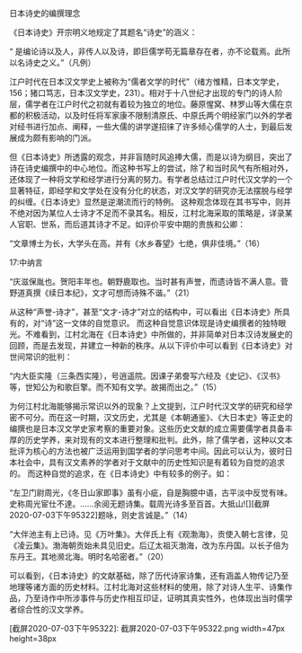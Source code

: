 日本诗史的编撰理念

《日本诗史》开宗明义地规定了其题名“诗史”的涵义：

“ 是编论诗以及人，非传人以及诗，即巨儒学苟无篇章存在者，亦不论载焉。此所以名诗史之义。”（凡例）

江户时代在日本汉文学史上被称为“儒者文学的时代”（绪方惟精，日本文学史，156；猪口笃志，日本汉文学史，231）。相对于十八世纪才出现的专门的诗人阶层，儒学者在江户时代之初就有着较为独立的地位。藤原惺窝、林罗山等大儒在京都的积极活动，以及时任将军家康不限制清原氏、中原氏两个明经家门以外的学者对经书进行加点、阐释，一些大儒的讲学遂招徕了许多倾心儒学的人士，到最后发展成为颇有影响的门派。

但《日本诗史》所透露的观念，并非盲随时风追捧大儒，而是以诗为纲目，突出了诗在诗史编撰中的中心地位。而这种书写上的尝试，除了和当时风气有所相对外，还体现了一种将文学和经学进行分离的努力。有学者总结过江户时代汉文学的一个显著特征，即经学和文学处在没有分化的状态，对汉文学的研究亦无法摆脱与经学的纠缠。《日本诗史》显然是逆潮流而行的特例。
这种观念体现在其书写中，则并不绝对因为某位人士诗才不足而不录其名。相反，江村北海采取的策略是，详录某人官职、世系，而后道其诗才不足。如评价平安中期的贵族和公卿：

“文章博士为长，大学头在高。并有《水乡春望》七绝，俱非佳境。”（16）

17:中纳言

“庆滋保胤也。贺阳丰年也。朝野鹿取也。当时甚有声誉，而遗诗皆不满人意。菅野道真撰《续日本纪》，文才可想而诗殊不谐。”（21）

从这种“声誉-诗才”，甚至“文才-诗才”对立的结构中，可以看出《日本诗史》所具有的，对“诗”这一文体的自觉意识。
而这种自觉意识体现是诗史编撰者的独特眼光。不难看到，江村北海在《日本诗史》中所做的，并非简单对日本汉诗发展史的回顾，而是去发现，并建立一种新的秩序。从以下评价中可以看到《日本诗史》对世间常识的批判：

“内大臣实隆（三条西实隆），号逍遥院。因课子弟誊写六经及《史记》、《汉书》等，世知公为和歌巨擎。而不知有文学。故揭而出之。”（15）

为何江村北海能够揭示常识以外的现象？上文提到，江户时代汉文学的研究和经学密不可分。而在这一时期，汉文历史，尤其是《本朝通鉴》、《大日本史》等正史的编撰也是日本汉文学史家考察的重要对象。这些历史文献的成立需要儒学者具备丰厚的历史学养，来对现有的文本进行整理和批判。此外，除了儒学者，这种以文本批评为核心的方法也被广泛运用到国学者的学问思考中间。因此可以认为，彼时日本社会中，具有汉文素养的学者对于文献中的历史性知识是有着较为自觉的追求的。
而这种自觉的追求，在《日本诗史》中有较多的例子。如：

“左卫门尉周光，《冬日山家即事》虽有小疵，自是胸臆中语，古平淡中反觉有味。史称周光宦仕不達。……余阅无题诗集。载周光诗多至百首。大抵山![][截屏2020-07-03下午95322]题咏，则史言诚是。”（14）

“大伴池主有上已诗。见《万叶集》。大伴氏上有《观渤海》，贡使入朝七言律，见《凌云集》。渤海朝贡始未具见旧史。后辽太祖灭渤海，改为东丹国。以长子倍为东丹王。其地濒北海。明时名哈密者。”（20）

可以看到，《日本诗史》的文献基础，除了历代诗家诗集，还有涵盖人物传记乃至地理等诸方面的历史材料。江村北海对这些材料的使用，除了对诗人生平、诗集作品，乃至诗作中所涉事件与历史作相互印证，证明其真实性外，也体现出当时儒学者综合性的汉文学养。



[截屏2020-07-03下午95322]: 截屏2020-07-03下午95322.png width=47px height=38px